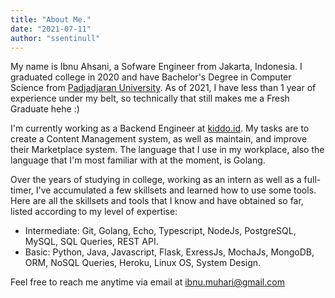```yaml
---
title: "About Me."
date: "2021-07-11"
author: "ssentinull"
---
```


My name is Ibnu Ahsani, a Sofware Engineer from Jakarta, Indonesia. I graduated college in 2020 and have Bachelor's Degree in Computer Science from [Padjadjaran University](https://www.unpad.ac.id/). As of 2021, I have less than 1 year of experience under my belt, so technically that still makes me a Fresh Graduate hehe :)

I'm currently working as a Backend Engineer at [kiddo.id](https://kiddo.id/). My tasks are to create a Content Management system, as well as maintain, and improve their Marketplace system. The language that I use in my workplace, also the language that I'm most familiar with at the moment, is Golang.

Over the years of studying in college, working as an intern as well as a full-timer, I've accumulated a few skillsets and learned how to use some tools. Here are all the skillsets and tools that I know and have obtained so far, listed according to my level of expertise:

- Intermediate: Git, Golang, Echo, Typescript, NodeJs, PostgreSQL, MySQL, SQL Queries, REST API.
- Basic: Python, Java, Javascript, Flask, ExressJs, MochaJs, MongoDB, ORM, NoSQL Queries, Heroku, Linux OS, System Design.

Feel free to reach me anytime via email at ibnu.muhari@gmail.com
